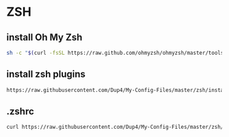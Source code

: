 # ZSH

## install Oh My Zsh

```bash
sh -c "$(curl -fsSL https://raw.github.com/ohmyzsh/ohmyzsh/master/tools/install.sh)"
```

## install zsh plugins

```bash
https://raw.githubusercontent.com/Dup4/My-Config-Files/master/zsh/install.sh
```

## .zshrc

```bash
curl https://raw.githubusercontent.com/Dup4/My-Config-Files/master/zsh/.zshrc > ~/.zshrc
```
